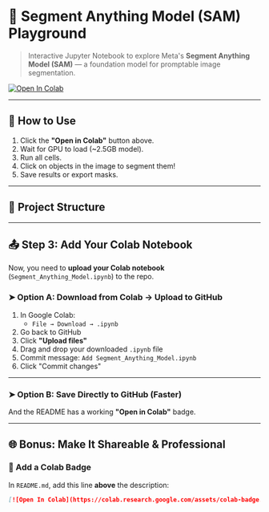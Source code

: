 # 🧠 Segment Anything Model (SAM) Playground

> Interactive Jupyter Notebook to explore Meta's **Segment Anything Model (SAM)** — a foundation model for promptable image segmentation.

[![Open In Colab](https://colab.research.google.com/assets/colab-badge.svg)](https://colab.research.google.com/github/Tajuddin008/segment-anything-model-playground/blob/main/Segment_Anything_Model.ipynb)

---

## 🚀 How to Use

1. Click the **"Open in Colab"** button above.
2. Wait for GPU to load (~2.5GB model).
3. Run all cells.
4. Click on objects in the image to segment them!
5. Save results or export masks.

---

## 📁 Project Structure

---

## 📤 Step 3: Add Your Colab Notebook

Now, you need to **upload your Colab notebook** (`Segment_Anything_Model.ipynb`) to the repo.

### ➤ Option A: Download from Colab → Upload to GitHub

1. In Google Colab:
   - `File → Download → .ipynb`
2. Go back to GitHub
3. Click **"Upload files"**
4. Drag and drop your downloaded `.ipynb` file
5. Commit message: `Add Segment_Anything_Model.ipynb`
6. Click "Commit changes"

---

### ➤ Option B: Save Directly to GitHub (Faster)


And the README has a working **"Open in Colab"** badge.

---

## 🌐 Bonus: Make It Shareable & Professional

### 🔗 Add a Colab Badge

In `README.md`, add this line **above** the description:

```markdown
[![Open In Colab](https://colab.research.google.com/assets/colab-badge.svg)](https://colab.research.google.com/github/Tajuddin008/segment-anything-model-playground/blob/main/Segment_Anything_Model.ipynb)
